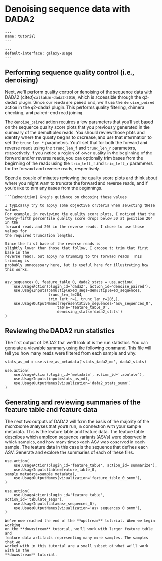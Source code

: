 # Denoising sequence data with DADA2

```{usage-scope}
---
name: tutorial
---
```

```{usage-selector}
---
default-interface: galaxy-usage
---
```

## Performing sequence quality control (i.e., denoising)

Next, we'll perform quality control or denoising of the sequence data with
DADA2 {cite:t}`callahan-dada2-2016`, which is accessible through the q2-dada2
plugin.
Since our reads are paired end, we'll use the `denoise_paired` action in the
q2-dada2 plugin. This performs quality filtering, chimera checking, and paired-
end read joining.

The `denoise_paired` action requires a few parameters that you'll set based
on the sequence quality score plots that you previously generated in the
summary of the demultiplex reads. You should review those plots and identify
where the quality begins to decrease, and use that information to set the
`trunc_len_*` parameters. You'll set that for both the forward and reverse
reads using the `trunc_len_f` and `trunc_len_r` parameters, respectively. If
you notice a region of lower quality in the beginning of the forward and/or
reverse reads, you can optionally trim bases from the beginning of the reads
using the `trim_left_f` and `trim_left_r` parameters for the forward and
reverse reads, respectively.

Spend a couple of minutes reviewing the quality score plots and think about
where you might want to truncate the forward and reverse reads, and if you'd
like to trim any bases from the beginnings.

````{margin}
```{admonition} Greg's guidance on choosing these values

I typically try to apply some objective criteria when selecting these values.
For example, in reviewing the quality score plots, I noticed that the
twenty-fifth percentile quality score drops below 30 at position 204 in the
forward reads and 205 in the reverse reads. I chose to use those values for
the required truncation lengths.

Since the first base of the reverse reads is
slightly lower than those that follow, I choose to trim that first base in the
reverse reads, but apply no trimming to the forward reads. This trimming is
probably unnecessary here, but is useful here for illustrating how this works.
```
````

```{usage}
asv_sequences_0, feature_table_0, dada2_stats = use.action(
    use.UsageAction(plugin_id='dada2', action_id='denoise_paired'),
    use.UsageInputs(demultiplexed_seqs=demultiplexed_sequences,
                    trunc_len_f=204,
                    trim_left_r=1, trunc_len_r=205,),
    use.UsageOutputNames(representative_sequences='asv_sequences_0',
                        table='feature_table_0',
                        denoising_stats='dada2_stats')
)
```

## Reviewing the DADA2 run statistics

The first output of DADA2 that we'll look at is the run statistics. You can
generate a viewable summary using the following command. This file will tell
you how many reads were filtered from each sample and why.

```{usage}
stats_as_md = use.view_as_metadata('stats_dada2_md', dada2_stats)

use.action(
    use.UsageAction(plugin_id='metadata', action_id='tabulate'),
    use.UsageInputs(input=stats_as_md),
    use.UsageOutputNames(visualization='dada2_stats_summ')
)
```

## Generating and reviewing summaries of the feature table and feature data

The next two outputs of DADA2 will form the basis of the majority of the
microbiome analyses that you'll run, in connection with your sample metadata.
This is the feature table and feature data. The feature table describes which
amplicon sequence variants (ASVs) were observed in which samples, and how many
times each ASV was observed in each sample. The feature data in this case is
the sequence that defines each ASV. Generate and explore the summaries of
each of these files.

```{usage}
use.action(
    use.UsageAction(plugin_id='feature_table', action_id='summarize'),
    use.UsageInputs(table=feature_table_0, sample_metadata=sample_metadata),
    use.UsageOutputNames(visualization='feature_table_0_summ'),
)

use.action(
    use.UsageAction(plugin_id='feature_table', action_id='tabulate_seqs'),
    use.UsageInputs(data=asv_sequences_0),
    use.UsageOutputNames(visualization='asv_sequences_0_summ'),
)
```

```{note}
We've now reached the end of the **upstream** tutorial. When we begin working
on the **downstream** tutorial, we'll work with larger feature table and
feature data artifacts representing many more samples. The samples that we
worked with in this tutorial are a small subset of what we'll work with in the
**downstream** tutorial.
```
